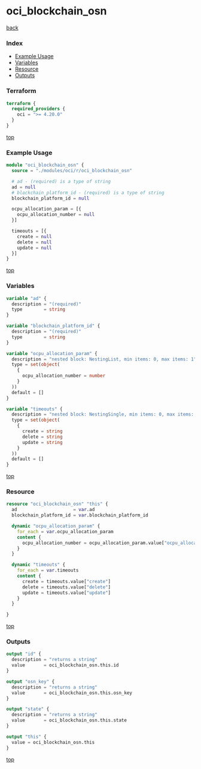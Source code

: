 # oci_blockchain_osn

[back](../oci.md)

### Index

- [Example Usage](#example-usage)
- [Variables](#variables)
- [Resource](#resource)
- [Outputs](#outputs)

### Terraform

```terraform
terraform {
  required_providers {
    oci = ">= 4.20.0"
  }
}
```

[top](#index)

### Example Usage

```terraform
module "oci_blockchain_osn" {
  source = "./modules/oci/r/oci_blockchain_osn"

  # ad - (required) is a type of string
  ad = null
  # blockchain_platform_id - (required) is a type of string
  blockchain_platform_id = null

  ocpu_allocation_param = [{
    ocpu_allocation_number = null
  }]

  timeouts = [{
    create = null
    delete = null
    update = null
  }]
}
```

[top](#index)

### Variables

```terraform
variable "ad" {
  description = "(required)"
  type        = string
}

variable "blockchain_platform_id" {
  description = "(required)"
  type        = string
}

variable "ocpu_allocation_param" {
  description = "nested block: NestingList, min items: 0, max items: 1"
  type = set(object(
    {
      ocpu_allocation_number = number
    }
  ))
  default = []
}

variable "timeouts" {
  description = "nested block: NestingSingle, min items: 0, max items: 0"
  type = set(object(
    {
      create = string
      delete = string
      update = string
    }
  ))
  default = []
}
```

[top](#index)

### Resource

```terraform
resource "oci_blockchain_osn" "this" {
  ad                     = var.ad
  blockchain_platform_id = var.blockchain_platform_id

  dynamic "ocpu_allocation_param" {
    for_each = var.ocpu_allocation_param
    content {
      ocpu_allocation_number = ocpu_allocation_param.value["ocpu_allocation_number"]
    }
  }

  dynamic "timeouts" {
    for_each = var.timeouts
    content {
      create = timeouts.value["create"]
      delete = timeouts.value["delete"]
      update = timeouts.value["update"]
    }
  }

}
```

[top](#index)

### Outputs

```terraform
output "id" {
  description = "returns a string"
  value       = oci_blockchain_osn.this.id
}

output "osn_key" {
  description = "returns a string"
  value       = oci_blockchain_osn.this.osn_key
}

output "state" {
  description = "returns a string"
  value       = oci_blockchain_osn.this.state
}

output "this" {
  value = oci_blockchain_osn.this
}
```

[top](#index)